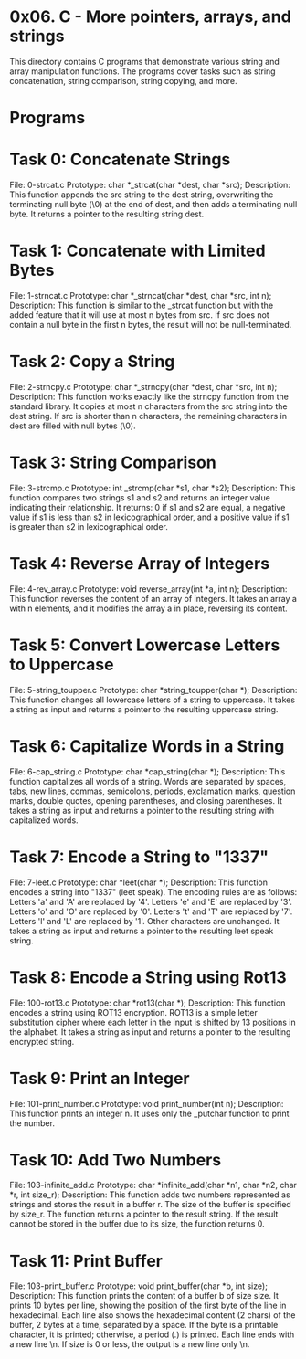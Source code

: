 # 0x06. C - More pointers, arrays, and strings
This directory contains C programs that demonstrate various string and array manipulation functions. The programs cover tasks such as string concatenation, string comparison, string copying, and more.

# Programs 
# Task 0: Concatenate Strings 
File:  0-strcat.c
Prototype: char *_strcat(char *dest, char *src);
Description: This function appends the src string to the dest string, overwriting the terminating null byte (\0) at the end of dest, and then adds a terminating null byte. It returns a pointer to the resulting string dest.
# Task 1: Concatenate with Limited Bytes
File: 1-strncat.c
Prototype: char *_strncat(char *dest, char *src, int n);
Description: This function is similar to the _strcat function but with the added feature that it will use at most n bytes from src. If src does not contain a null byte in the first n bytes, the result will not be null-terminated.
# Task 2: Copy a String 
File: 2-strncpy.c
Prototype: char *_strncpy(char *dest, char *src, int n);
Description: This function works exactly like the strncpy function from the standard library. It copies at most n characters from the src string into the dest string. If src is shorter than n characters, the remaining characters in dest are filled with null bytes (\0).
# Task 3: String Comparison 
File: 3-strcmp.c
Prototype: int _strcmp(char *s1, char *s2);
Description: This function compares two strings s1 and s2 and returns an integer value indicating their relationship. It returns:
0 if s1 and s2 are equal,
a negative value if s1 is less than s2 in lexicographical order, and
a positive value if s1 is greater than s2 in lexicographical order.
# Task 4: Reverse Array of Integers 
File: 4-rev_array.c
Prototype: void reverse_array(int *a, int n);
Description: This function reverses the content of an array of integers. It takes an array a with n elements, and it modifies the array a in place, reversing its content.
# Task 5: Convert Lowercase Letters to Uppercase
File: 5-string_toupper.c
Prototype: char *string_toupper(char *);
Description: This function changes all lowercase letters of a string to uppercase. It takes a string as input and returns a pointer to the resulting uppercase string.
# Task 6: Capitalize Words in a String
File: 6-cap_string.c
Prototype: char *cap_string(char *);
Description: This function capitalizes all words of a string. Words are separated by spaces, tabs, new lines, commas, semicolons, periods, exclamation marks, question marks, double quotes, opening parentheses, and closing parentheses. It takes a string as input and returns a pointer to the resulting string with capitalized words.
# Task 7: Encode a String to "1337"
File: 7-leet.c
Prototype: char *leet(char *);
Description: This function encodes a string into "1337" (leet speak). The encoding rules are as follows:
Letters 'a' and 'A' are replaced by '4'.
Letters 'e' and 'E' are replaced by '3'.
Letters 'o' and 'O' are replaced by '0'.
Letters 't' and 'T' are replaced by '7'.
Letters 'l' and 'L' are replaced by '1'.
Other characters are unchanged. It takes a string as input and returns a pointer to the resulting leet speak string.
# Task 8: Encode a String using Rot13 
File: 100-rot13.c
Prototype: char *rot13(char *);
Description: This function encodes a string using ROT13 encryption. ROT13 is a simple letter substitution cipher where each letter in the input is shifted by 13 positions in the alphabet. It takes a string as input and returns a pointer to the resulting encrypted string.
# Task 9: Print an Integer
File: 101-print_number.c
Prototype: void print_number(int n);
Description: This function prints an integer n. It uses only the _putchar function to print the number.
# Task 10: Add Two Numbers
File: 103-infinite_add.c
Prototype: char *infinite_add(char *n1, char *n2, char *r, int size_r);
Description: This function adds two numbers represented as strings and stores the result in a buffer r. The size of the buffer is specified by size_r. The function returns a pointer to the result string. If the result cannot be stored in the buffer due to its size, the function returns 0.
# Task 11: Print Buffer
File: 103-print_buffer.c
Prototype: void print_buffer(char *b, int size);
Description: This function prints the content of a buffer b of size size. It prints 10 bytes per line, showing the position of the first byte of the line in hexadecimal. Each line also shows the hexadecimal content (2 chars) of the buffer, 2 bytes at a time, separated by a space. If the byte is a printable character, it is printed; otherwise, a period (.) is printed. Each line ends with a new line \n. If size is 0 or less, the output is a new line only \n.
